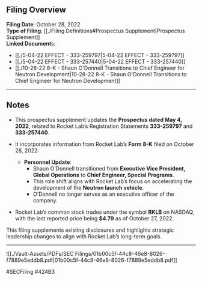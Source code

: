## Filing Overview

**Filing Date**: October 28, 2022  
**Type of Filing**: [[./Filing Definitions#Prospectus Supplement|Prospectus Supplement]]  
**Linked Document**s: 
- [[./5-04-22 EFFECT - 333-259797|5-04-22 EFFECT - 333-259797]]
- [[./5-04-22 EFFECT - 333-257440|5-04-22 EFFECT - 333-257440]]
- [[./10-28-22 8-K - Shaun O'Donnell Transitions to Chief Engineer for Neutron Development|10-28-22 8-K - Shaun O'Donnell Transitions to Chief Engineer for Neutron Development]]

---
## Notes

- This prospectus supplement updates the **Prospectus dated May 4, 2022**, related to Rocket Lab’s Registration Statements **333-259797** and **333-257440**.
- It incorporates information from Rocket Lab’s **Form 8-K** filed on October 28, 2022:
  - **Personnel Update**:
    - Shaun O’Donnell transitioned from **Executive Vice President, Global Operations** to **Chief Engineer, Special Programs**.
    - This role shift aligns with Rocket Lab’s focus on accelerating the development of the **Neutron launch vehicle**.
    - O’Donnell no longer serves as an executive officer of the company.  

- Rocket Lab’s common stock trades under the symbol **RKLB** on NASDAQ, with the last reported price being **$4.79** as of October 27, 2022.

This filing supplements existing disclosures and highlights strategic leadership changes to align with Rocket Lab’s long-term goals.

---

![[./Vault-Assets/PDFs/SEC Filings/01b00c5f-44c8-46e8-8026-f7889e5eddb8.pdf|01b00c5f-44c8-46e8-8026-f7889e5eddb8.pdf]]

#SECFiling #424B3